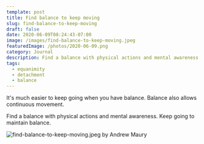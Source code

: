 ```yaml
---
template: post
title: Find balance to keep moving
slug: find-balance-to-keep-moving
draft: false
date: 2020-06-09T08:24:43-07:00
image: /images/find-balance-to-keep-moving.jpeg
featuredImage: /photos/2020-06-09.png
category: Journal
description: Find a balance with physical actions and mental awareness. Keep going to maintain balance. 
tags:
  - equanimity
  - detachment
  - balance
---
```

It's much easier to keep going when you have balance. Balance also allows continuous movement.

Find a balance with physical actions and mental awareness. Keep going to maintain balance.

![find-balance-to-keep-moving.jpeg by Andrew Maury](/images/find-balance-to-keep-moving.jpeg)
